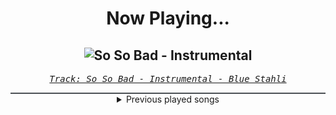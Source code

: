 <div align="center"> 
<h1>Now Playing...</h1>

![So So Bad - Instrumental](https://i.scdn.co/image/ab67616d00001e02735b2d0f4101b3464baac8d5)
--
_<samp><a href="https://open.spotify.com/track/3nDgJHJYngLOqvuRFaXJWK">Track: So So Bad - Instrumental - Blue Stahli</a></samp>_

<div style="border: 1px #4B5054 solid"></div>
<details>
  <summary>
    Previous played songs
  </summary>
  <table>
    <thead>
      <tr>
        <th>
          Artist
        </th>
        <th>
          Song
        </th>
        <th>
          Link
        </th>
      </tr>
    </thead>
    <tbody>
      <tr><td>Blue Stahli</td><td>So So Bad - Instrumental</td><td><a href="https://open.spotify.com/track/3nDgJHJYngLOqvuRFaXJWK">https://open.spotify.com/track/3nDgJHJYngLOqvuRFaXJWK</a></td></tr><tr><td>Blue Stahli</td><td>The Ultimate</td><td><a href="https://open.spotify.com/track/3L2b82xHlVElhxXeRi4eWa">https://open.spotify.com/track/3L2b82xHlVElhxXeRi4eWa</a></td></tr><tr><td>Dirty Two Club</td><td>Control Freak</td><td><a href="https://open.spotify.com/track/5c5OIH8HWogqXu453AlgiY">https://open.spotify.com/track/5c5OIH8HWogqXu453AlgiY</a></td></tr><tr><td>Blue Stahli</td><td>Railgun</td><td><a href="https://open.spotify.com/track/77usFvxsaDWdyxAJMQhRdS">https://open.spotify.com/track/77usFvxsaDWdyxAJMQhRdS</a></td></tr><tr><td>Dirty Two Club</td><td>Freeway Jam</td><td><a href="https://open.spotify.com/track/7Ci3QJD0WkIyVZWiuNoMkv">https://open.spotify.com/track/7Ci3QJD0WkIyVZWiuNoMkv</a></td></tr><tr><td>Blue Stahli</td><td>ULTRAnumb - Acoustic</td><td><a href="https://open.spotify.com/track/0eAy4SbbZO9u0UanNnjOCQ">https://open.spotify.com/track/0eAy4SbbZO9u0UanNnjOCQ</a></td></tr><tr><td>Blue Stahli</td><td>Dead Channel</td><td><a href="https://open.spotify.com/track/2LKWHDVaL1ic7IKlNpIAH2">https://open.spotify.com/track/2LKWHDVaL1ic7IKlNpIAH2</a></td></tr><tr><td>Blue Stahli</td><td>Armageddon</td><td><a href="https://open.spotify.com/track/5z78RJ9qZ48mgmXNbaaXzU">https://open.spotify.com/track/5z78RJ9qZ48mgmXNbaaXzU</a></td></tr><tr><td>Blue Stahli</td><td>New Future Wave</td><td><a href="https://open.spotify.com/track/7vN9QWqIFkftdMKSdj14Oi">https://open.spotify.com/track/7vN9QWqIFkftdMKSdj14Oi</a></td></tr><tr><td>Blue Stahli</td><td>Heritage</td><td><a href="https://open.spotify.com/track/3KWrl8mIPGR5e9DMXxbkM8">https://open.spotify.com/track/3KWrl8mIPGR5e9DMXxbkM8</a></td></tr><tr><td>Blue Stahli</td><td>The Destroyer of All Things</td><td><a href="https://open.spotify.com/track/2KUYj4LB2CCV9XGtZPaxa6">https://open.spotify.com/track/2KUYj4LB2CCV9XGtZPaxa6</a></td></tr><tr><td>Blue Stahli</td><td>Mystique</td><td><a href="https://open.spotify.com/track/50lYtrpxwZVH6rlCof4PFs">https://open.spotify.com/track/50lYtrpxwZVH6rlCof4PFs</a></td></tr><tr><td>Blue Stahli</td><td>The Fall</td><td><a href="https://open.spotify.com/track/6roRQM5LLinr2ScyOh1ZHw">https://open.spotify.com/track/6roRQM5LLinr2ScyOh1ZHw</a></td></tr><tr><td>Blue Stahli</td><td>You'll Get What's Coming</td><td><a href="https://open.spotify.com/track/2b0Ei6gVzrfQ6QcaHheFAd">https://open.spotify.com/track/2b0Ei6gVzrfQ6QcaHheFAd</a></td></tr><tr><td>Blue Stahli</td><td>Slick</td><td><a href="https://open.spotify.com/track/0JQHiSHr3Ka8XTvwcqReQz">https://open.spotify.com/track/0JQHiSHr3Ka8XTvwcqReQz</a></td></tr><tr><td>Blue Stahli</td><td>Look Alive!</td><td><a href="https://open.spotify.com/track/4LDfVKUvxrBkUOLVXug50S">https://open.spotify.com/track/4LDfVKUvxrBkUOLVXug50S</a></td></tr><tr><td>Blue Stahli</td><td>Command Line Kill</td><td><a href="https://open.spotify.com/track/1vMNc0Yb8AcrklsCOzKjcN">https://open.spotify.com/track/1vMNc0Yb8AcrklsCOzKjcN</a></td></tr><tr><td>Blue Stahli</td><td>The Perfect Heist</td><td><a href="https://open.spotify.com/track/0jRVOSuzeltHgYHHQ5yMGo">https://open.spotify.com/track/0jRVOSuzeltHgYHHQ5yMGo</a></td></tr><tr><td>Blue Stahli</td><td>Blast Action</td><td><a href="https://open.spotify.com/track/4bo8d5VNv3dQxEAgZPUzXF">https://open.spotify.com/track/4bo8d5VNv3dQxEAgZPUzXF</a></td></tr><tr><td>Blue Stahli</td><td>Awaken</td><td><a href="https://open.spotify.com/track/2GwgQp4QzCxNoiVIbjeZXP">https://open.spotify.com/track/2GwgQp4QzCxNoiVIbjeZXP</a></td></tr>
    </tbody>
  </table>
</details>

</div>
